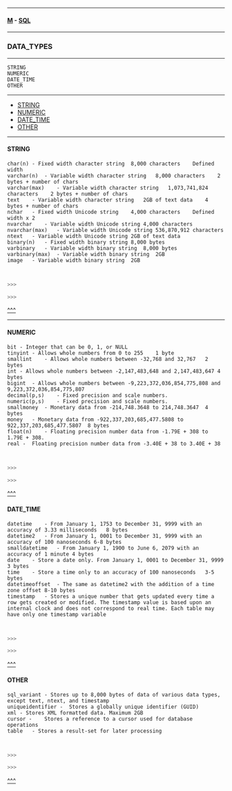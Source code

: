 
---

#### [M](https://github.com/ttltrk/TTT/blob/master/menu.md) - [SQL](https://github.com/ttltrk/TTT/blob/master/SQL/SQL.md)

---

### DATA_TYPES

---

```
STRING
NUMERIC
DATE_TIME
OTHER
```

---

* [STRING](#STRING)
* [NUMERIC](#NUMERIC)
* [DATE_TIME](#DATE_TIME)
* [OTHER](#OTHER)

---

#### STRING

```
char(n)	- Fixed width character string	8,000 characters	Defined width
varchar(n)	- Variable width character string	8,000 characters	2 bytes + number of chars
varchar(max)	- Variable width character string	1,073,741,824 characters	2 bytes + number of chars
text	- Variable width character string	2GB of text data	4 bytes + number of chars
nchar	- Fixed width Unicode string	4,000 characters	Defined width x 2
nvarchar	- Variable width Unicode string	4,000 characters	 
nvarchar(max)	- Variable width Unicode string	536,870,912 characters	 
ntext	- Variable width Unicode string	2GB of text data	 
binary(n)	- Fixed width binary string	8,000 bytes	 
varbinary	- Variable width binary string	8,000 bytes	 
varbinary(max)	- Variable width binary string	2GB	 
image	- Variable width binary string	2GB	 
```

```sql


>>>

>>>
```

[^^^](#DATA_TYPES)

---

#### NUMERIC

```
bit	- Integer that can be 0, 1, or NULL	 
tinyint	- Allows whole numbers from 0 to 255	1 byte
smallint	- Allows whole numbers between -32,768 and 32,767	2 bytes
int	- Allows whole numbers between -2,147,483,648 and 2,147,483,647	4 bytes
bigint	- Allows whole numbers between -9,223,372,036,854,775,808 and 9,223,372,036,854,775,807
decimal(p,s)	- Fixed precision and scale numbers.
numeric(p,s)	- Fixed precision and scale numbers.
smallmoney	- Monetary data from -214,748.3648 to 214,748.3647	4 bytes
money	- Monetary data from -922,337,203,685,477.5808 to 922,337,203,685,477.5807	8 bytes
float(n)	- Floating precision number data from -1.79E + 308 to 1.79E + 308.
real -	Floating precision number data from -3.40E + 38 to 3.40E + 38
```

```sql


>>>

>>>
```

[^^^](#DATA_TYPES)

#### DATE_TIME

```
datetime	- From January 1, 1753 to December 31, 9999 with an accuracy of 3.33 milliseconds	8 bytes
datetime2	- From January 1, 0001 to December 31, 9999 with an accuracy of 100 nanoseconds	6-8 bytes
smalldatetime	- From January 1, 1900 to June 6, 2079 with an accuracy of 1 minute	4 bytes
date	- Store a date only. From January 1, 0001 to December 31, 9999	3 bytes
time	- Store a time only to an accuracy of 100 nanoseconds	3-5 bytes
datetimeoffset	- The same as datetime2 with the addition of a time zone offset	8-10 bytes
timestamp	- Stores a unique number that gets updated every time a row gets created or modified. The timestamp value is based upon an internal clock and does not correspond to real time. Each table may have only one timestamp variable
```

```sql


>>>

>>>
```

[^^^](#DATA_TYPES)

#### OTHER

```
sql_variant	- Stores up to 8,000 bytes of data of various data types, except text, ntext, and timestamp
uniqueidentifier -	Stores a globally unique identifier (GUID)
xml	- Stores XML formatted data. Maximum 2GB
cursor -	Stores a reference to a cursor used for database operations
table	- Stores a result-set for later processing
```

```sql


>>>

>>>
```

[^^^](#DATA_TYPES)
